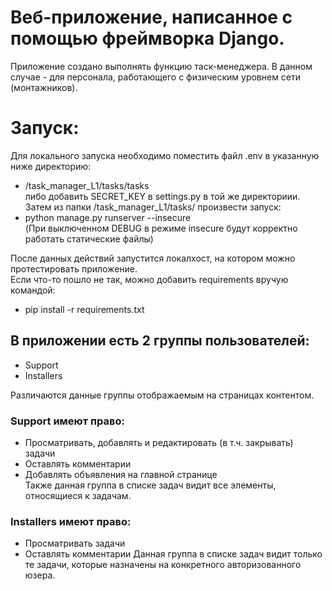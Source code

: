 # Веб-приложение, написанное с помощью фреймворка Django.
Приложение создано выполнять функцию таск-менеджера. В данном случае - для персонала, работающего с физическим уровнем сети (монтажников).


# Запуск:
Для локального запуска необходимо поместить файл .env в указанную ниже директорию:  
- /task_manager_L1/tasks/tasks  
либо добавить SECRET_KEY в settings.py в той же директориии.  
Затем из папки /task_manager_L1/tasks/ произвести запуск:  
- python manage.py runserver --insecure  
(При выключенном DEBUG в режиме insecure будут корректно работать статические файлы)

После данных действий запустится локалхост, на котором можно протестировать приложение.  
Если что-то пошло не так, можно добавить requirements вручую командой:  
- pip install -r requirements.txt    

## В приложении есть 2 группы пользователей:
- Support
- Installers

Различаются данные группы отображаемым на страницах контентом.
### Support имеют право:
- Просматривать, добавлять и редактировать (в т.ч. закрывать) задачи
- Оставлять комментарии
- Добавлять объявления на главной странице  
Также данная группа в списке задач видит все элементы, относящиеся к задачам.

### Installers имеют право:
- Просматривать задачи
- Оставлять комментарии
Данная группа в списке задач видит только те задачи, которые назначены на конкретного авторизованного юзера.


